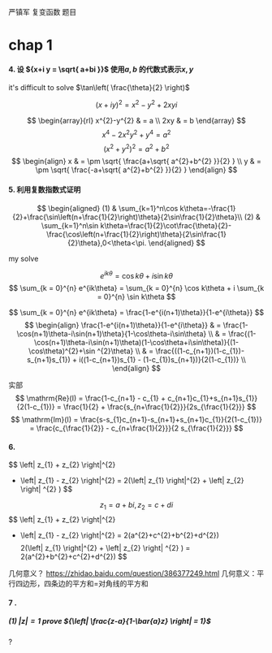严镇军 复变函数 题目

# chap 1

#### 4. 设 ${x+i y = \sqrt{ a+bi }}$ 使用${a,b}$ 的代数式表示${x,y}$

it's difficult to solve $\tan\left( \frac{\theta}{2} \right)$ 

$$
(x+iy)^{2} = x^{2}-y^{2} + 2xy i  
$$

$$
\begin{array}{rl}
x^{2}-y^{2} & = a \\
2xy & = b
\end{array}
$$
$$
x^{4}-2x^{2}y^{2} + y^{4} = a^{2}
$$
$$
(x^{2}+y^{2})^{2} = a^{2}+b^{2}
$$
$$
\begin{align}
x & = \pm \sqrt{ \frac{a+\sqrt{ a^{2}+b^{2} }}{2} } \\
y & = \pm \sqrt{ \frac{-a+\sqrt{ a^{2}+b^{2} }}{2} }
\end{align}
$$


#### 5.  利用复数指数式证明

$$
\begin{aligned}
(1) & \sum_{k=1}^n\cos k\theta=-\frac{1}{2}+\frac{\sin\left(n+\frac{1}{2}\right)\theta}{2\sin\frac{1}{2}\theta}\\ 
(2) & \sum_{k=1}^n\sin k\theta=\frac{1}{2}\cot\frac{\theta}{2}-\frac{\cos\left(n+\frac{1}{2}\right)\theta}{2\sin\frac{1}{2}\theta},0<\theta<\pi.
\end{aligned}
$$

my solve

$$
e^{ik\theta} = \cos k\theta + i\sin k\theta
$$
$$
\sum_{k = 0}^{n} e^{ik\theta} = 
\sum_{k = 0}^{n} \cos k\theta +
i \sum_{k = 0}^{n} \sin k\theta
$$

$$
\sum_{k = 0}^{n} e^{ik\theta} = 
\frac{1-e^{i(n+1)\theta}}{1-e^{i\theta}} 
$$
$$
\begin{align}
\frac{1-e^{i(n+1)\theta}}{1-e^{i\theta}}  
& = \frac{1-\cos(n+1)\theta-i\sin(n+1)\theta}{1-\cos\theta-i\sin\theta} \\
& = \frac{(1-\cos(n+1)\theta-i\sin(n+1)\theta)(1-\cos\theta+i\sin\theta)}{(1-\cos\theta)^{2}+\sin ^{2}\theta} \\
& = \frac{((1-c_{n+1})(1-c_{1})-s_{n+1}s_{1}) + i((1-c_{n+1})s_{1} - (1-c_{1})s_{n+1})}{2(1-c_{1})} \\
\end{align}
$$

实部
$$
\mathrm{Re}(I) = \frac{1-c_{n+1} - c_{1} + c_{n+1}c_{1}+s_{n+1}s_{1}}{2(1-c_{1})} 
= \frac{1}{2} + \frac{s_{n+\frac{1}{2}}}{2s_{\frac{1}{2}}}
$$
$$
\mathrm{Im}(I) = \frac{s-s_{1}c_{n+1}-s_{n+1}+s_{n+1}c_{1}}{2(1-c_{1})}
= \frac{c_{\frac{1}{2}} - c_{n+\frac{1}{2}}}{2 s_{\frac{1}{2}}} 
$$

#### 6. 
$$
\left| z_{1} + z_{2} \right|^{2} 
+ \left| z_{1} - z_{2} \right|^{2} 
= 2(\left| z_{1} \right|^{2} + \left| z_{2} \right| ^{2} )
$$


$$
z_{1}=a+bi,
z_{2}=c+di
$$
$$
\left| z_{1} + z_{2} \right|^{2} 
+ \left| z_{1} - z_{2} \right|^{2} 
= 2(a^{2}+c^{2}+b^{2}+d^{2})
$$
$$
2(\left| z_{1} \right|^{2} + \left| z_{2} \right| ^{2} )
= 2(a^{2}+b^{2}+c^{2}+d^{2})
$$

几何意义？
https://zhidao.baidu.com/question/386377249.html
几何意义：平行四边形，四条边的平方和=对角线的平方和


#### 7 .
##### (1) ${\left| z \right|=1}$ prove ${\left| \frac{z-a}{1-\bar{a}z} \right| = 1}$

?
